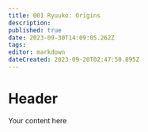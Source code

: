 ```yaml
---
title: 001 Ryuuko: Origins
description: 
published: true
date: 2023-09-30T14:09:05.262Z
tags: 
editor: markdown
dateCreated: 2023-09-20T02:47:50.895Z
---
```


# Header
Your content here
